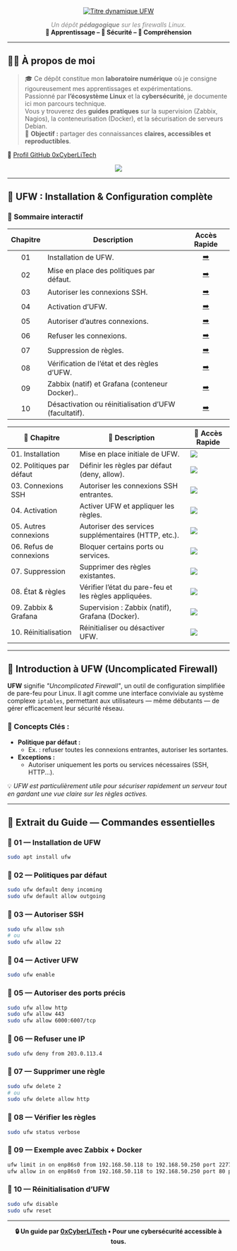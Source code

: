 <div align="center">

<a href="https://github.com/0xCyberLiTech">
  <img src="https://readme-typing-svg.herokuapp.com?font=Fira+Code&size=32&pause=1000&color=33FF33&center=true&vCenter=true&width=1050&lines=Cybersécurité+et+Pare-feu+UFW;Installation+et+Configuration+pas+à+pas;Filtrage+des+ports+et+sécurisation+des+connexions" alt="Titre dynamique UFW" />
</a>

<p>
  <em style="color:#888">Un dépôt <strong>pédagogique</strong> sur les firewalls Linux.</em><br>
  <strong>📘 Apprentissage – 🔐 Sécurité – 🧠 Compréhension</strong>
</p>

</div>

---

## 👨‍💻 À propos de moi

> 🎓 Ce dépôt constitue mon **laboratoire numérique** où je consigne rigoureusement mes apprentissages et expérimentations.  
> Passionné par **l’écosystème Linux** et la **cybersécurité**, je documente ici mon parcours technique.  
> Vous y trouverez des **guides pratiques** sur la supervision (Zabbix, Nagios), la conteneurisation (Docker), et la sécurisation de serveurs Debian.  
> 📌 **Objectif :** partager des connaissances **claires, accessibles et reproductibles**.

🔗 [Profil GitHub 0xCyberLiTech](https://github.com/0xCyberLiTech)

<p align="center">
  <a href="https://skillicons.dev">
    <img src="https://skillicons.dev/icons?i=linux,debian,bash,docker,nginx,grafana,prometheus,git,vim" />
  </a>
</p>

---

## 🔧 UFW : Installation & Configuration complète

### 🧭 Sommaire interactif

| Chapitre | Description | Accès Rapide |
|:---:|---|:---:|
| 01 | Installation de UFW. | [➡️](#balise-01) |
| 02 | Mise en place des politiques par défaut. | [➡️](#balise-02) |
| 03 | Autoriser les connexions SSH. | [➡️](#balise-03) |
| 04 | Activation d’UFW. | [➡️](#balise-04) |
| 05 | Autoriser d’autres connexions. | [➡️](#balise-05) |
| 06 | Refuser les connexions. | [➡️](#balise-06) |
| 07 | Suppression de règles. | [➡️](#balise-07) |
| 08 | Vérification de l’état et des règles d’UFW. | [➡️](#balise-08) |
| 09 | Zabbix (natif) et Grafana (conteneur Docker).. | [➡️](#balise-09) |
| 10 | Désactivation ou réinitialisation d’UFW (facultatif). | [➡️](#balise-10) |

| 🔢 **Chapitre** | 📝 **Description** | 🚀 **Accès Rapide** |
|----------------|--------------------|---------------------|
| 01. Installation        | Mise en place initiale de UFW. | [<img src="https://img.shields.io/badge/EXPLORER-brightgreen?style=for-the-badge&logo=ubuntu&logoColor=white">](#balise-01) |
| 02. Politiques par défaut | Définir les règles par défaut (deny, allow). | [<img src="https://img.shields.io/badge/EXPLORER-orange?style=for-the-badge&logo=ubuntu&logoColor=white">](#balise-02) |
| 03. Connexions SSH      | Autoriser les connexions SSH entrantes. | [<img src="https://img.shields.io/badge/EXPLORER-blue?style=for-the-badge&logo=openssh&logoColor=white">](#balise-03) |
| 04. Activation          | Activer UFW et appliquer les règles. | [<img src="https://img.shields.io/badge/EXPLORER-green?style=for-the-badge&logo=ubuntu&logoColor=white">](#balise-04) |
| 05. Autres connexions   | Autoriser des services supplémentaires (HTTP, etc.). | [<img src="https://img.shields.io/badge/EXPLORER-yellow?style=for-the-badge&logo=linux&logoColor=black">](#balise-05) |
| 06. Refus de connexions | Bloquer certains ports ou services. | [<img src="https://img.shields.io/badge/EXPLORER-red?style=for-the-badge&logo=linux&logoColor=white">](#balise-06) |
| 07. Suppression         | Supprimer des règles existantes. | [<img src="https://img.shields.io/badge/EXPLORER-lightgrey?style=for-the-badge&logo=gnubash&logoColor=black">](#balise-07) |
| 08. État & règles       | Vérifier l’état du pare-feu et les règles appliquées. | [<img src="https://img.shields.io/badge/EXPLORER-cyan?style=for-the-badge&logo=linuxfoundation&logoColor=black">](#balise-08) |
| 09. Zabbix & Grafana    | Supervision : Zabbix (natif), Grafana (Docker). | [<img src="https://img.shields.io/badge/EXPLORER-purple?style=for-the-badge&logo=grafana&logoColor=white">](#balise-09) |
| 10. Réinitialisation    | Réinitialiser ou désactiver UFW. | [<img src="https://img.shields.io/badge/EXPLORER-black?style=for-the-badge&logo=ubuntu&logoColor=white">](#balise-10) |


---

## 🎯 Introduction à UFW (Uncomplicated Firewall)

**UFW** signifie _"Uncomplicated Firewall"_, un outil de configuration simplifiée de pare-feu pour Linux. Il agit comme une interface conviviale au système complexe `iptables`, permettant aux utilisateurs — même débutants — de gérer efficacement leur sécurité réseau.

### 🧠 Concepts Clés :

- **Politique par défaut :**
  - Ex. : refuser toutes les connexions entrantes, autoriser les sortantes.
- **Exceptions :**
  - Autoriser uniquement les ports ou services nécessaires (SSH, HTTP...).

💡 *UFW est particulièrement utile pour sécuriser rapidement un serveur tout en gardant une vue claire sur les règles actives.*

---

## 📘 Extrait du Guide — Commandes essentielles

### 🔹 01 — Installation de UFW <a name="balise-01"></a>
```bash
sudo apt install ufw
```

### 🔹 02 — Politiques par défaut <a name="balise-02"></a>
```bash
sudo ufw default deny incoming
sudo ufw default allow outgoing
```

### 🔹 03 — Autoriser SSH <a name="balise-03"></a>
```bash
sudo ufw allow ssh
# ou
sudo ufw allow 22
```

### 🔹 04 — Activer UFW <a name="balise-04"></a>
```bash
sudo ufw enable
```

### 🔹 05 — Autoriser des ports précis <a name="balise-05"></a>
```bash
sudo ufw allow http
sudo ufw allow 443
sudo ufw allow 6000:6007/tcp
```

### 🔹 06 — Refuser une IP <a name="balise-06"></a>
```bash
sudo ufw deny from 203.0.113.4
```

### 🔹 07 — Supprimer une règle <a name="balise-07"></a>
```bash
sudo ufw delete 2
# ou
sudo ufw delete allow http
```

### 🔹 08 — Vérifier les règles <a name="balise-08"></a>
```bash
sudo ufw status verbose
```

### 🔹 09 — Exemple avec Zabbix + Docker <a name="balise-09"></a>
```bash
ufw limit in on enp86s0 from 192.168.50.118 to 192.168.50.250 port 2277 proto tcp comment 'SSH sécurisé'
ufw allow in on enp86s0 from 192.168.50.118 to 192.168.50.250 port 80 proto tcp comment 'HTTP'
```

### 🔹 10 — Réinitialisation d’UFW <a name="balise-10"></a>
```bash
sudo ufw disable
sudo ufw reset
```

---

<div align="center">
  <strong>🔒 Un guide par <a href="https://github.com/0xCyberLiTech">0xCyberLiTech</a> • Pour une cybersécurité accessible à tous.</strong>
</div>
